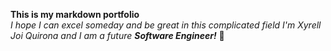 **This is my markdown portfolio**
<br>
*I hope I can excel someday and be great in this complicated field*
_I'm Xyrell Joi Quirona and I am a future **Software Engineer!**_ 🥳

